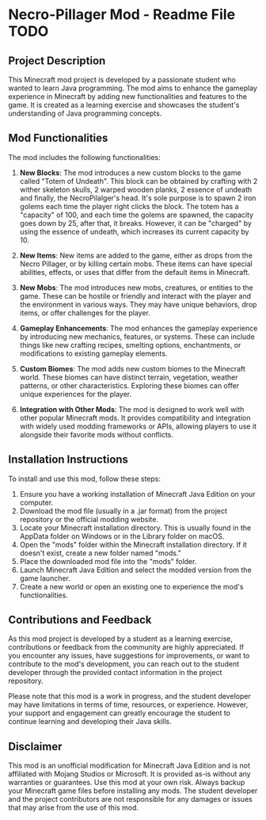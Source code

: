 # Necro-Pillager Mod - Readme File TODO

## Project Description
This Minecraft mod project is developed by a passionate student who wanted to learn Java programming. The mod aims to enhance the gameplay experience in Minecraft by adding new functionalities and features to the game. It is created as a learning exercise and showcases the student's understanding of Java programming concepts.

## Mod Functionalities
The mod includes the following functionalities:

1. **New Blocks**: The mod introduces a new custom blocks to the game called "Totem of Undeath". This block can be obtained by crafting with 2 wither skeleton skulls, 2 warped wooden planks, 2 essence of undeath and finally, the NecroPilalger's head. It's sole purpose is to spawn 2 iron golems each time the player right clicks the block. The totem has a "capacity" of 100, and each time the golems are spawned, the capacity goes down by 25, after that, it breaks. However, it can be "charged" by using the essence of undeath, which increases its current capacity by 10.

2. **New Items**: New items are added to the game, either as drops from the Necro Pillager, or by killing certain mobs. These items can have special abilities, effects, or uses that differ from the default items in Minecraft.

3. **New Mobs**: The mod introduces new mobs, creatures, or entities to the game. These can be hostile or friendly and interact with the player and the environment in various ways. They may have unique behaviors, drop items, or offer challenges for the player.

4. **Gameplay Enhancements**: The mod enhances the gameplay experience by introducing new mechanics, features, or systems. These can include things like new crafting recipes, smelting options, enchantments, or modifications to existing gameplay elements.

5. **Custom Biomes**: The mod adds new custom biomes to the Minecraft world. These biomes can have distinct terrain, vegetation, weather patterns, or other characteristics. Exploring these biomes can offer unique experiences for the player.

6. **Integration with Other Mods**: The mod is designed to work well with other popular Minecraft mods. It provides compatibility and integration with widely used modding frameworks or APIs, allowing players to use it alongside their favorite mods without conflicts.

## Installation Instructions
To install and use this mod, follow these steps:

1. Ensure you have a working installation of Minecraft Java Edition on your computer.
2. Download the mod file (usually in a .jar format) from the project repository or the official modding website.
3. Locate your Minecraft installation directory. This is usually found in the AppData folder on Windows or in the Library folder on macOS.
4. Open the "mods" folder within the Minecraft installation directory. If it doesn't exist, create a new folder named "mods."
5. Place the downloaded mod file into the "mods" folder.
6. Launch Minecraft Java Edition and select the modded version from the game launcher.
7. Create a new world or open an existing one to experience the mod's functionalities.

## Contributions and Feedback
As this mod project is developed by a student as a learning exercise, contributions or feedback from the community are highly appreciated. If you encounter any issues, have suggestions for improvements, or want to contribute to the mod's development, you can reach out to the student developer through the provided contact information in the project repository.

Please note that this mod is a work in progress, and the student developer may have limitations in terms of time, resources, or experience. However, your support and engagement can greatly encourage the student to continue learning and developing their Java skills.

## Disclaimer
This mod is an unofficial modification for Minecraft Java Edition and is not affiliated with Mojang Studios or Microsoft. It is provided as-is without any warranties or guarantees. Use this mod at your own risk. Always backup your Minecraft game files before installing any mods. The student developer and the project contributors are not responsible for any damages or issues that may arise from the use of this mod.
